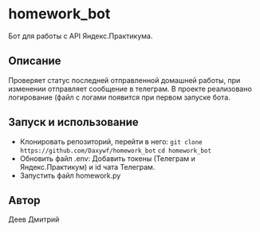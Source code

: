# homework_bot
Бот для работы с API Яндекс.Практикума. 

## Описание
Проверяет статус последней отправленной домашней работы, при изменении отправляет сообщение в телеграм. В проекте реализовано логирование (файл с логами появится при первом запуске бота.

## Запуск и использование

- Клонировать репозиторий, перейти в него: ```git clone https://github.com/Daxywf/homework_bot``` ```cd homework_bot```
- Обновить файл .env: Добавить токены (Телеграм и Яндекс.Практикум) и id чата Телеграм.
- Запустить файл homework.py

## Автор

Деев Дмитрий
